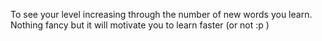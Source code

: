 To see your level increasing through the number of new words you learn. Nothing fancy but it will motivate you to learn faster (or not :p )

